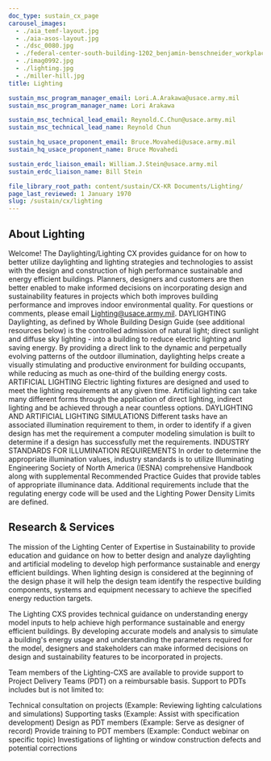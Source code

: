 ```yaml
---
doc_type: sustain_cx_page
carousel_images:
  - ./aia_temf-layout.jpg
  - ./aia-asos-layout.jpg
  - ./dsc_0080.jpg
  - ./federal-center-south-building-1202_benjamin-benschneider_workplace.jpg
  - ./imag0992.jpg
  - ./lighting.jpg
  - ./miller-hill.jpg
title: Lighting

sustain_msc_program_manager_email: Lori.A.Arakawa@usace.army.mil
sustain_msc_program_manager_name: Lori Arakawa

sustain_msc_technical_lead_email: Reynold.C.Chun@usace.army.mil
sustain_msc_technical_lead_name: Reynold Chun

sustain_hq_usace_proponent_email: Bruce.Movahedi@usace.army.mil
sustain_hq_usace_proponent_name: Bruce Movahedi

sustain_erdc_liaison_email: William.J.Stein@usace.army.mil
sustain_erdc_liaison_name: Bill Stein

file_library_root_path: content/sustain/CX-KR Documents/Lighting/
page_last_reviewed: 1 January 1970
slug: /sustain/cx/lighting
---
```


## About Lighting

Welcome!
The Daylighting/Lighting CX provides guidance for on how to better utilize daylighting and lighting strategies and technologies to assist with the design and construction of high performance sustainable and energy efficient buildings. Planners, designers and customers are then better enabled to make informed decisions on incorporating design and sustainability features in projects which both improves building performance and improves indoor environmental quality.
For questions or comments, please email Lighting@usace.army.mil.
DAYLIGHTING
Daylighting, as defined by Whole Building Design Guide (see additional resources below) is the controlled admission of natural light; direct sunlight and diffuse sky lighting - into a building to reduce electric lighting and saving energy. By providing a direct link to the dynamic and perpetually evolving patterns of the outdoor illumination, daylighting helps create a visually stimulating and productive environment for building occupants, while reducing as much as one-third of the building energy costs.
ARTIFICIAL LIGHTING
Electric lighting fixtures are designed and used to meet the lighting requirements at any given time. Artificial lighting can take many different forms through the application of direct lighting, indirect lighting and be achieved through a near countless options.
DAYLIGHTING AND ARTIFICIAL LIGHTING SIMULATIONS
Different tasks have an associated illumination requirement to them, in order to identify if a given design has met the requirement a computer modeling simulation is built to determine if a design has successfully met the requirements.
INDUSTRY STANDARDS FOR ILLUMINATION REQUIREMENTS
In order to determine the appropriate illumination values, industry standards is to utilize Illuminating Engineering Society of North America (IESNA) comprehensive Handbook along with supplemental Recommended Practice Guides that provide tables of appropriate illuminance data.
Additional requirements include that the regulating energy code will be used and the Lighting Power Density Limits are defined.

## Research & Services

The mission of the Lighting Center of Expertise in Sustainability to provide education and guidance on how to better design and analyze daylighting and artificial modeling to develop high performance sustainable and energy efficient buildings. When lighting design is considered at the beginning of the design phase it will help the design team identify the respective building components, systems and equipment necessary to achieve the specified energy reduction targets.

The Lighting CXS provides technical guidance on understanding energy model inputs to help achieve high performance sustainable and energy efficient buildings. By developing accurate models and analysis to simulate a building's energy usage and understanding the parameters required for the model, designers and stakeholders can make informed decisions on design and sustainability features to be incorporated in projects.

Team members of the Lighting-CXS are available to provide support to Project Delivery Teams (PDT) on a reimbursable basis. Support to PDTs includes but is not limited to:

Technical consultation on projects (Example: Reviewing lighting calculations and simulations)
Supporting tasks (Example: Assist with specification development)
Design as PDT members (Example: Serve as designer of record)
Provide training to PDT members (Example: Conduct webinar on specific topic)
Investigations of lighting or window construction defects and potential corrections
